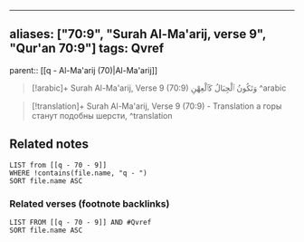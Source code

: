 
---
aliases: ["70:9", "Surah Al-Ma'arij, verse 9", "Qur'an 70:9"]
tags: Qvref
---

parent:: [[q - Al-Ma'arij (70)|Al-Ma'arij]]

> [!arabic]+ Surah Al-Ma'arij, Verse 9 (70:9)
> <span class="quran-arabic">وَتَكُونُ ٱلْجِبَالُ كَٱلْعِهْنِ</span>
^arabic

> [!translation]+ Surah Al-Ma'arij, Verse 9 (70:9) - Translation
> а горы станут подобны шерсти,
^translation



## Related notes
```dataview
LIST from [[q - 70 - 9]]
WHERE !contains(file.name, "q - ")
SORT file.name ASC
```

### Related verses (footnote backlinks)
```dataview
LIST FROM [[q - 70 - 9]] AND #Qvref
SORT file.name ASC
```

